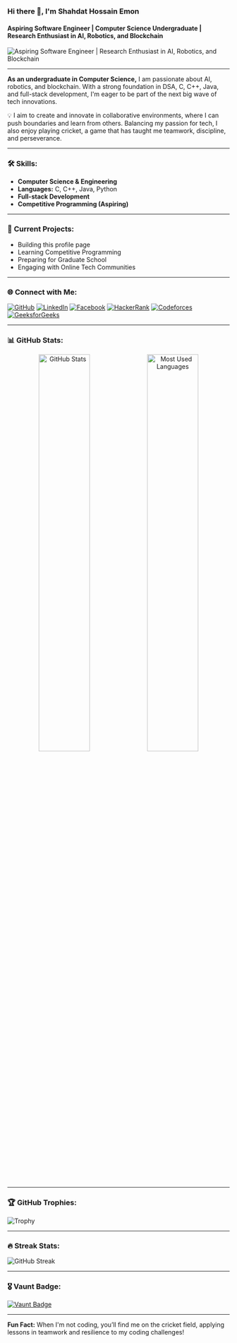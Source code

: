 ### Hi there 👋, I'm Shahdat Hossain Emon  
#### Aspiring Software Engineer | Computer Science Undergraduate | Research Enthusiast in AI, Robotics, and Blockchain

![Aspiring Software Engineer | Research Enthusiast in AI, Robotics, and Blockchain]([[https://media.licdn.com/dms/image/v2/D5603AQGyjIiabPZWjQ/profile-displayphoto-shrink_800_800/profile-displayphoto-shrink_800_800/0/1720924863707?e=1735171200&v=beta&t=0BuYfrMaXixvSxBDNIX7yWHn2jNZ3oz8R449y61QVdY](https://scontent.fdac7-1.fna.fbcdn.net/v/t39.30808-6/280617358_565708011565890_4867412477379994361_n.jpg?_nc_cat=102&ccb=1-7&_nc_sid=833d8c&_nc_ohc=JR-Jl9nRD3kQ7kNvgE4RSGG&_nc_zt=23&_nc_ht=scontent.fdac7-1.fna&_nc_gid=AwuBOPqduhYATrvyHDEFpn-&oh=00_AYA_RxOJn-GFWoKUvy9m8n9_3d2TGsa3jHaDFFG8hlXXNQ&oe=672158B8)](https://scontent.fdac7-1.fna.fbcdn.net/v/t39.30808-6/280617358_565708011565890_4867412477379994361_n.jpg?_nc_cat=102&ccb=1-7&_nc_sid=833d8c&_nc_ohc=JR-Jl9nRD3kQ7kNvgE4RSGG&_nc_zt=23&_nc_ht=scontent.fdac7-1.fna&_nc_gid=AwuBOPqduhYATrvyHDEFpn-&oh=00_AYA_RxOJn-GFWoKUvy9m8n9_3d2TGsa3jHaDFFG8hlXXNQ&oe=672158B8))

---

**As an undergraduate in Computer Science,** I am passionate about AI, robotics, and blockchain. With a strong foundation in DSA, C, C++, Java, and full-stack development, I'm eager to be part of the next big wave of tech innovations.

💡 I aim to create and innovate in collaborative environments, where I can push boundaries and learn from others. Balancing my passion for tech, I also enjoy playing cricket, a game that has taught me teamwork, discipline, and perseverance.

---

### 🛠 **Skills:**  
- **Computer Science & Engineering**  
- **Languages:** C, C++, Java, Python  
- **Full-stack Development**  
- **Competitive Programming (Aspiring)**

---

### 🔭 **Current Projects:**  
- Building this profile page  
- Learning Competitive Programming  
- Preparing for Graduate School  
- Engaging with Online Tech Communities

---

### 🌐 **Connect with Me:**  
[![GitHub](https://img.shields.io/badge/GitHub-Emon3469-181717?logo=github&logoColor=white&style=flat-square)](https://github.com/Emon3469)
[![LinkedIn](https://img.shields.io/badge/LinkedIn-Shahdat_Hossain_Emon-0077B5?logo=linkedin&logoColor=white&style=flat-square)](https://www.linkedin.com/in/sahadat34/)
[![Facebook](https://img.shields.io/badge/Facebook-Emon.90-1877F2?logo=facebook&logoColor=white&style=flat-square)](https://www.facebook.com/mdsahadathossain.Emon.90/)
[![HackerRank](https://img.shields.io/badge/HackerRank-mdsahadathossai2-2EC866?logo=hackerrank&logoColor=white&style=flat-square)](https://www.hackerrank.com/profile/mdsahadathossai2)
[![Codeforces](https://img.shields.io/badge/Codeforces-emonsaad3469-E94F37?logo=codeforces&logoColor=white&style=flat-square)](https://codeforces.com/profile/emonsaad3469)
[![GeeksforGeeks](https://img.shields.io/badge/GeeksforGeeks-mdsahadatho1r3p-32CD32?logo=geeksforgeeks&logoColor=white&style=flat-square)](https://www.geeksforgeeks.org/user/mdsahadatho1r3p/?ref=header_profile)

---

### 📊 **GitHub Stats:**

<div align="center">
  <img src="https://github-readme-stats.vercel.app/api?username=Emon3469&show_icons=true&theme=dark&count_private=true&include_all_commits=true" width="48%" alt="GitHub Stats"/>
  <img src="https://github-readme-stats.vercel.app/api/top-langs/?username=Emon3469&layout=compact&theme=dark&langs_count=6" width="48%" alt="Most Used Languages"/>
</div>

---

### 🏆 **GitHub Trophies:**  
![Trophy](https://github-profile-trophy.vercel.app/?username=Emon3469&margin-w=15&theme=darkhub)

---

### 🔥 **Streak Stats:**  
![GitHub Streak](https://streak-stats.demolab.com/?user=Emon3469&theme=highcontrast&hide_border=true)

---

### 🎖️ **Vaunt Badge:**  
[![Vaunt Badge](https://api.vaunt.dev/v1/github/entities/Emon3469/contributions?format=svg&private=true)](https://archiveprogram.github.com/)

---

**Fun Fact:** When I'm not coding, you’ll find me on the cricket field, applying lessons in teamwork and resilience to my coding challenges!

